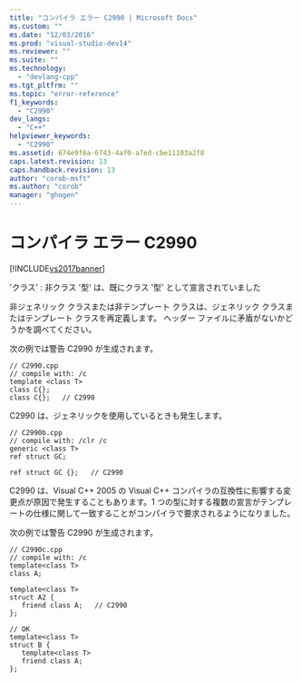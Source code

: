 ```yaml
---
title: "コンパイラ エラー C2990 | Microsoft Docs"
ms.custom: ""
ms.date: "12/03/2016"
ms.prod: "visual-studio-dev14"
ms.reviewer: ""
ms.suite: ""
ms.technology: 
  - "devlang-cpp"
ms.tgt_pltfrm: ""
ms.topic: "error-reference"
f1_keywords: 
  - "C2990"
dev_langs: 
  - "C++"
helpviewer_keywords: 
  - "C2990"
ms.assetid: 674e9f6a-6743-4af0-a7ed-cbe11103a2f8
caps.latest.revision: 13
caps.handback.revision: 13
author: "corob-msft"
ms.author: "corob"
manager: "ghogen"
---
```

# コンパイラ エラー C2990
[!INCLUDE[vs2017banner](../../assembler/inline/includes/vs2017banner.md)]

'クラス' : 非クラス '型' は、既にクラス '型' として宣言されていました  
  
 非ジェネリック クラスまたは非テンプレート クラスは、ジェネリック クラスまたはテンプレート クラスを再定義します。  ヘッダー ファイルに矛盾がないかどうかを調べてください。  
  
 次の例では警告 C2990 が生成されます。  
  
```  
// C2990.cpp  
// compile with: /c  
template <class T>  
class C{};  
class C{};   // C2990  
```  
  
 C2990 は、ジェネリックを使用しているときも発生します。  
  
```  
// C2990b.cpp  
// compile with: /clr /c  
generic <class T>  
ref struct GC;  
  
ref struct GC {};   // C2990  
```  
  
 C2990 は、Visual C\+\+ 2005 の Visual C\+\+ コンパイラの互換性に影響する変更点が原因で発生することもあります。1 つの型に対する複数の宣言がテンプレートの仕様に関して一致することがコンパイラで要求されるようになりました。  
  
 次の例では警告 C2990 が生成されます。  
  
```  
// C2990c.cpp  
// compile with: /c  
template<class T>  
class A;  
  
template<class T>  
struct A2 {  
   friend class A;   // C2990  
};  
  
// OK  
template<class T>  
struct B {  
   template<class T>  
   friend class A;  
};  
```